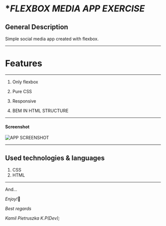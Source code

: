 # \*_FLEXBOX MEDIA APP EXERCISE_

## General Description

Simple social media app created with flexbox.

---

# **Features**

---

1. Only flexbox

2. Pure CSS
3. Responsive
4. BEM IN HTML STRUCTURE

---

#### Screenshot

![APP SCREENSHOT]("C:\Users\Kamil\Desktop\Projekta\ROBIĘ\CSS_Course\Flexbox_Project\Screenshot.png")

---

## **Used technologies & languages**

1. CSS
2. HTML

---

And...

*Enjoy!*🙂

_Best regards_

_Kamil Pietruszka K.P(Dev);_
